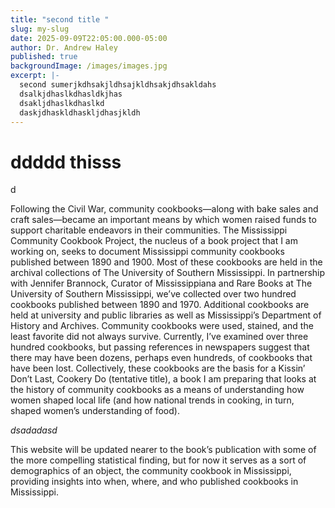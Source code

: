 ```yaml
---
title: "second title "
slug: my-slug
date: 2025-09-09T22:05:00.000-05:00
author: Dr. Andrew Haley
published: true
backgroundImage: /images/images.jpg
excerpt: |-
  second sumerjkdhsakjldhsajkldhsakjdhsakldahs
  dsalkjdhaslkdhasldkjhas
  dsakljdhaslkdhaslkd
  daskjdhaskldhaskljdhasjkldh
---
```

# ddddd thisss

d


Following the Civil War, community cookbooks—along with bake sales and 
craft sales—became an important means by which women raised funds to 
support charitable endeavors in their communities.  The Mississippi 
Community Cookbook Project, the nucleus of a book project that I am 
working on, seeks to document Mississippi community cookbooks published 
between 1890 and 1900.
Most of these cookbooks are held in the archival collections of The 
University of Southern Mississippi.  In partnership with Jennifer Brannock, 
Curator of Mississippiana and Rare Books at The University of Southern 
Mississippi, we’ve collected over two hundred cookbooks published between
1890 and 1970.  Additional cookbooks are held at university and public 
libraries as well as Mississippi’s Department of History and Archives.
Community cookbooks were used, stained, and the least favorite did not 
always survive.  Currently, I’ve examined over three hundred cookbooks, 
but passing references in newspapers suggest that there may have been 
dozens, perhaps even hundreds, of cookbooks that have been lost.
Collectively, these cookbooks are the basis for a Kissin’ Don’t Last, Cookery 
Do (tentative title), a book I am preparing that looks at the history of 
community cookbooks as a means of understanding how women shaped 
local life (and how national trends in cooking, in turn, shaped women’s 
understanding of food).

*dsadadasd*


This website will be updated nearer to the book’s publication with some of 
the more compelling statistical finding, but for now it serves as a sort of 
demographics of an object, the community cookbook in Mississippi, 
providing insights into when, where, and who published cookbooks in 
Mississippi.
